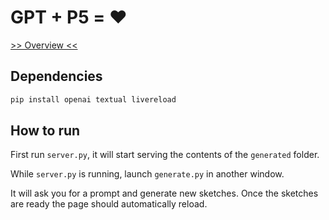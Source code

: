 # GPT + P5 = ❤️

[>> Overview <<](https://simplesystems.notion.site/GP5-f222d3b3eff643849d5592ff7c2dfd4f?pvs=4)

## Dependencies
```bash
pip install openai textual livereload
```

## How to run
First run `server.py`, it will start serving the contents of the `generated` folder.

While `server.py` is running, launch `generate.py` in another window. 

It will ask you for a prompt and generate new sketches. Once the sketches are ready the page should automatically reload.
